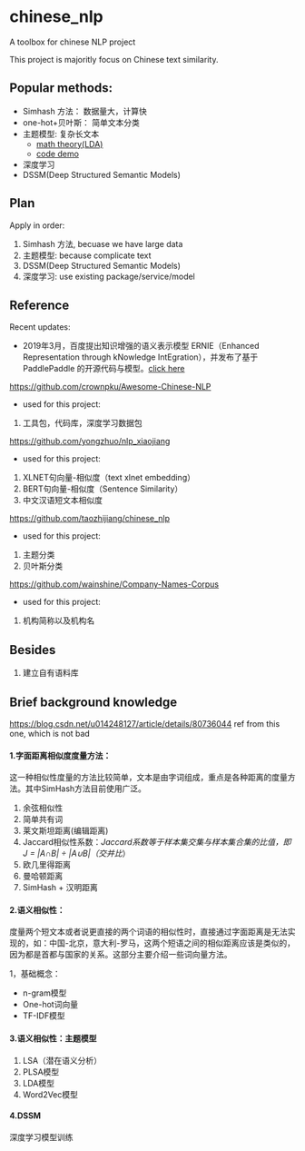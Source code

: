 # chinese_nlp
A toolbox for chinese NLP project

This project is majoritly focus on Chinese text similarity.

## Popular methods:


- Simhash 方法： 数据量大，计算快
- one-hot+贝叶斯： 简单文本分类
- 主题模型: 复杂长文本
    - [math theory(LDA)](http://bloglxm.oss-cn-beijing.aliyuncs.com/lda-LDA%E6%95%B0%E5%AD%A6%E5%85%AB%E5%8D%A6.pdf)
    - [code demo](https://github.com/susanli2016/NLP-with-Python/blob/master/LDA_news_headlines.ipynb)
- 深度学习
- DSSM(Deep Structured Semantic Models)


## Plan

Apply in order:

1. Simhash 方法, becuase we have large data
2. 主题模型: because complicate text 
3. DSSM(Deep Structured Semantic Models)
4. 深度学习: use existing package/service/model


## Reference 

Recent updates: 

- 2019年3月，百度提出知识增强的语义表示模型 ERNIE（Enhanced Representation through kNowledge IntEgration），并发布了基于 PaddlePaddle 的开源代码与模型。[click here](https://github.com/PaddlePaddle/ERNIE/blob/develop/README.zh.md)

https://github.com/crownpku/Awesome-Chinese-NLP

- used for this project:
1. 工具包，代码库，深度学习数据包

https://github.com/yongzhuo/nlp_xiaojiang

- used for this project:
1. XLNET句向量-相似度（text xlnet embedding）
2. BERT句向量-相似度（Sentence Similarity）
3. 中文汉语短文本相似度


https://github.com/taozhijiang/chinese_nlp

- used for this project:
1. 主题分类
2. 贝叶斯分类

https://github.com/wainshine/Company-Names-Corpus

- used for this project:
1. 机构简称以及机构名

## Besides

1. 建立自有语料库


## Brief background knowledge

https://blog.csdn.net/u014248127/article/details/80736044 ref from this one, which is not bad

#### 1.字面距离相似度度量方法：

这一种相似性度量的方法比较简单，文本是由字词组成，重点是各种距离的度量方法。其中SimHash方法目前使用广泛。 

1. 余弦相似性
2. 简单共有词
3. 莱文斯坦距离(编辑距离)
4. Jaccard相似性系数：*Jaccard系数等于样本集交集与样本集合集的比值，即J = |A∩B| ÷ |A∪B|（交并比*）
5. 欧几里得距离
6. 曼哈顿距离
7. SimHash + 汉明距离

#### 2.语义相似性：

度量两个短文本或者说更直接的两个词语的相似性时，直接通过字面距离是无法实现的，如：中国-北京，意大利-罗马，这两个短语之间的相似距离应该是类似的，因为都是首都与国家的关系。这部分主要介绍一些词向量方法。

1，基础概念： 
- n-gram模型
- One-hot词向量
- TF-IDF模型

#### 3.语义相似性：主题模型
1. LSA（潜在语义分析）
2. PLSA模型
3. LDA模型
4. Word2Vec模型

#### 4.DSSM

深度学习模型训练
